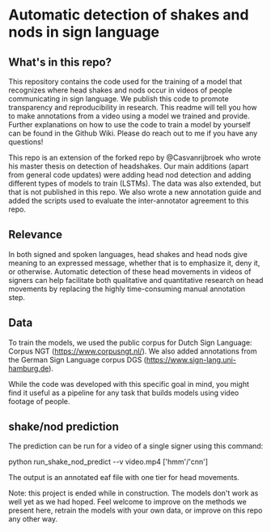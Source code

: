 # Automatic detection of shakes and nods in sign language

## What's in this repo?

This repository contains the code used for the training of a model that recognizes where head shakes and nods occur in videos of people communicating in sign language. We publish this code to promote transparency and reproducibility in research.  This readme will tell you how to make annotations from a video using a model we trained and provide. Further explanations on how to use the code to train a model by yourself can be found in the Github Wiki. Please do reach out to me if you have any questions!

This repo is an extension of the forked repo by @Casvanrijbroek who wrote his master thesis on detection of headshakes. Our main additions (apart from general code updates) were adding head nod detection and adding different types of models to train (LSTMs). The data was also extended, but that is not published in this repo. We also wrote a new annotation guide and added the scripts used to evaluate the inter-annotator agreement to this repo. 

## Relevance

In both signed and spoken languages, head shakes and head nods give meaning to an expressed message, whether that is to emphasize it, deny it, or otherwise. Automatic detection of these head movements in videos of signers can help facilitate both qualitative and quantitative research on head movements by replacing the highly time-consuming manual annotation step. 

## Data
To train the models, we used the public corpus for Dutch Sign Language: Corpus NGT (https://www.corpusngt.nl/). We also added annotations from the German Sign Language corpus DGS (https://www.sign-lang.uni-hamburg.de).

While the code was developed with this specific goal in mind, you might find it useful as a pipeline for any task that builds models using video footage of people.

## shake/nod prediction

The prediction can be run for a video of a single signer using this command:

python run_shake_nod_predict --v video.mp4 ['hmm'/'cnn']

The output is an annotated eaf file with one tier for head movements. 

Note: this project is ended while in construction. The models don't work as well yet as we had hoped. Feel welcome to improve on the methods we present here, retrain the models with your own data, or improve on this repo any other way. 
